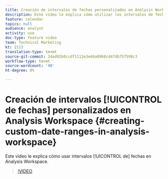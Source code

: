 ```yaml
---
title: Creación de intervalos de fechas personalizados en Analysis Workspace
description: Este vídeo le explica cómo utilizar los intervalos de fechas en Analysis Workspace.
feature: calendar
topics: null
audience: analyst
activity: use
doc-type: feature video
team: Technical Marketing
kt: 2113
translation-type: tm+mt
source-git-commit: 24ad92b0ccdf1112e3ed4a0968cd47db757598c3
workflow-type: tm+mt
source-wordcount: '40'
ht-degree: 0%

---
```



# Creación de intervalos [!UICONTROL de fechas] personalizados en Analysis Workspace {#creating-custom-date-ranges-in-analysis-workspace}

Este vídeo le explica cómo usar intervalos [!UICONTROL de] fechas en Analysis Workspace.

>[!VIDEO](https://video.tv.adobe.com/v/23975/?quality=12)